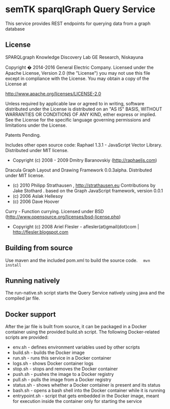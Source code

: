 # semTK sparqlGraph Query Service

This service provides REST endpoints for querying data from a graph database

## License
  SPARQLgraph
  Knowledge Discovery Lab
  GE Research, Niskayuna
  
  Copyright � 2014-2016 General Electric Company.
  Licensed under the Apache License, Version 2.0 (the "License")
  you may not use this file except in compliance with the License.
  You may obtain a copy of the License at
  
  http://www.apache.org/licenses/LICENSE-2.0
  
  Unless required by applicable law or agreed to in writing, software distributed under the License is distributed on an "AS IS" BASIS, WITHOUT WARRANTIES OR CONDITIONS OF ANY KIND, either express or implied. See the License for the specific language governing permissions and limitations under the License.
  
  Patents Pending.
  
  Includes other open source code:
  Raphael 1.3.1 - JavaScript Vector Library.
  Distributed under MIT license.
  - Copyright (c) 2008 - 2009 Dmitry Baranovskiy (http://raphaeljs.com)
  
  Dracula Graph Layout and Drawing Framework 0.0.3alpha.
  Distributed under MIT license.
  - (c) 2010 Philipp Strathausen , http://strathausen.eu Contributions by Jake Stothard .
  based on the Graph JavaScript framework, version 0.0.1
  - (c) 2006 Aslak Hellesoy
  - (c) 2006 Dave Hoover
  
  Curry - Function currying.
  Licensed under BSD (http://www.opensource.org/licenses/bsd-license.php)
  - Copyright (c) 2008 Ariel Flesler - aflesler(at)gmail(dot)com | http://flesler.blogspot.com

## Building from source
Use maven and the included pom.xml to build the source code. 
`  mvn install`

## Running natively
The run-native.sh script starts the Query Service natively using java and the compiled jar file.

## Docker support
After the jar file is built from source, it can be packaged in a Docker container using the provided build.sh script.
The following Docker-related scripts are provided:
* env.sh - defines environment variables used by other scripts
* build.sh - builds the Docker image
* run.sh - runs this service in a Docker container
* logs.sh - shows Docker container logs
* stop.sh - stops and removes the Docker container
* push.sh - pushes the image to a Docker registry
* pull.sh - pulls the image from a Docker registry
* status.sh - shows whether a Docker container is present and its status
* bash.sh - opens a bash shell into the Docker container while it is running
* entrypoint.sh - script that gets embedded in the Docker image, meant for execution inside the container only for starting the service

